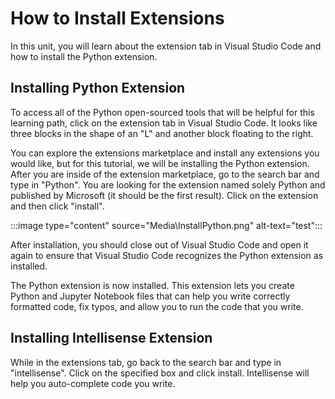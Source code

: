 # How to Install Extensions

In this unit, you will learn about the extension tab in Visual Studio Code and how to install the Python extension.

## Installing Python Extension

To access all of the Python open-sourced tools that will be helpful for this learning path, click on the extension tab in Visual Studio Code. It looks like three blocks in the shape of an "L" and another block floating to the right.

You can explore the extensions marketplace and install any extensions you would like, but for this tutorial, we will be installing the Python extension. After you are inside of the extension marketplace, go to the search bar and type in "Python". You are looking for the extension named solely Python and published by Microsoft (it should be the first result). Click on the extension and then click "install".

:::image type="content" source="Media\InstallPython.png" alt-text="test":::

After installation, you should close out of Visual Studio Code and open it again to ensure that Visual Studio Code recognizes the Python extension as installed.

The Python extension is now installed. This extension lets you create Python and Jupyter Notebook files that can help you write correctly formatted code, fix typos, and allow you to run the code that you write.

## Installing Intellisense Extension

While in the extensions tab, go back to the search bar and type in "intellisense". Click on the specified box and click install. Intellisense will help you auto-complete code you write.
